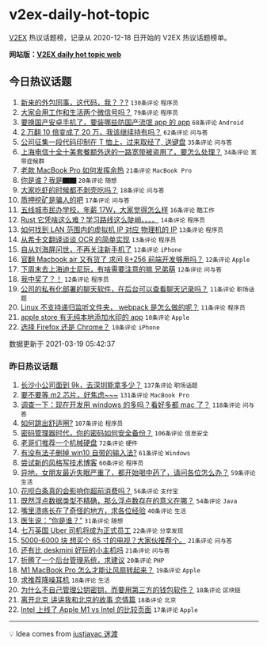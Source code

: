 # v2ex-daily-hot-topic

[V2EX](https://www.v2ex.com/) 热议话题榜，记录从 2020-12-18 日开始的 V2EX 热议话题榜单。

**网站版：[V2EX daily hot topic web](https://boojack.github.io/v2ex-daily-hot-topic-web/)**

## 今日热议话题

<!-- TODAY BEGIN -->

1. [新来的外包同事，这代码，我？？?](https://www.v2ex.com/t/763063) `130条评论` `程序员`
1. [大家会用工作和生活两个微信号吗？](https://www.v2ex.com/t/763052) `79条评论` `程序员`
1. [要换国产安卓手机了，要装哪些防国产流氓 app 的 app](https://www.v2ex.com/t/763097) `68条评论` `Android`
1. [2 万翻 10 倍变成了 20 万，我该继续持有吗？](https://www.v2ex.com/t/763109) `62条评论` `问与答`
1. [公司征集一段代码印制在 T 恤上，过来取经了, 送键盘](https://www.v2ex.com/t/763130) `35条评论` `问与答`
1. [上海电信十全十美套餐额外送的一路宽带被盗用了，要怎么处理？](https://www.v2ex.com/t/763086) `34条评论` `宽带症候群`
1. [老款 MacBook Pro 如何发挥余热](https://www.v2ex.com/t/763053) `21条评论` `MacBook Pro`
1. [你是谁？我是▇▇](https://www.v2ex.com/t/763034) `20条评论` `随想`
1. [大家吃虾的时候都不剥壳吃吗？](https://www.v2ex.com/t/763159) `18条评论` `问与答`
1. [质押挖矿是骗人的吧](https://www.v2ex.com/t/763093) `17条评论` `问与答`
1. [五线城市民办学校，年薪 17W，大家觉得怎么样](https://www.v2ex.com/t/763155) `16条评论` `酷工作`
1. [Rust 它凭啥这么难？学习路线这么陡峭。。。。](https://www.v2ex.com/t/763062) `14条评论` `程序员`
1. [如何找到 LAN 范围内的虚拟机 IP 对应 物理机的 IP](https://www.v2ex.com/t/763151) `13条评论` `程序员`
1. [从希卡文翻译谈谈 OCR 的简单实现](https://www.v2ex.com/t/763083) `13条评论` `程序员`
1. [自从刘海屏问世，不再关注新手机了](https://www.v2ex.com/t/763174) `12条评论` `iPhone`
1. [官翻 Macbook air 又有货了 求问 8+256 前端开发够用吗？](https://www.v2ex.com/t/763163) `12条评论` `Apple`
1. [下周末去上海迪士尼玩，有啥需要注意的嘛 兄弟萌](https://www.v2ex.com/t/763078) `12条评论` `问与答`
1. [我中奖了？！](https://www.v2ex.com/t/763057) `12条评论` `程序员`
1. [公司的私有化部署的聊天软件，在后台可以查看聊天记录吗？](https://www.v2ex.com/t/763131) `11条评论` `职场话题`
1. [Linux 不支持递归监听文件夹， webpack 是怎么做的呢？](https://www.v2ex.com/t/763121) `11条评论` `程序员`
1. [apple store 有无纯本地添加水印的 app](https://www.v2ex.com/t/763139) `10条评论` `Apple`
1. [选择 Firefox 还是 Chrome？](https://www.v2ex.com/t/763037) `10条评论` `iPhone`

数据更新于 2021-03-19 05:42:37

<!-- TODAY END -->

### 昨日热议话题

<!-- YESTERDAY BEGIN -->

1. [长沙小公司面到 9k，去深圳能拿多少？](https://www.v2ex.com/t/762681) `137条评论` `职场话题`
1. [要不要等 m2 芯片，好焦虑~~~](https://www.v2ex.com/t/762693) `131条评论` `MacBook Pro`
1. [调查一下：现在开发用 windows 的多吗？看好多都 mac 了？](https://www.v2ex.com/t/762674) `118条评论` `问与答`
1. [如何跳出舒适圈?](https://www.v2ex.com/t/762692) `107条评论` `程序员`
1. [密码管理器时代，你的密码如何安全备份？](https://www.v2ex.com/t/762689) `106条评论` `信息安全`
1. [老哥们推荐一个机械硬盘](https://www.v2ex.com/t/762714) `72条评论` `硬件`
1. [有没有法子删掉 win10 自带的输入法?](https://www.v2ex.com/t/762662) `61条评论` `Windows`
1. [尝试新的风格写技术博客](https://www.v2ex.com/t/762732) `60条评论` `程序员`
1. [异地，女朋友最近失眠严重了，都开始喝中药了，请问各位怎么办？](https://www.v2ex.com/t/762792) `59条评论` `生活`
1. [花呗白条真的会影响你超前消费吗？](https://www.v2ex.com/t/762822) `56条评论` `支付宝`
1. [既然浮点数据类型不精确，那么浮点数存在的意义在哪？](https://www.v2ex.com/t/762814) `54条评论` `Java`
1. [嘴里溃疡长在了奇怪的地方，求各位经验](https://www.v2ex.com/t/762988) `40条评论` `生活`
1. [医生说：“你是谁？”](https://www.v2ex.com/t/762659) `31条评论` `随想`
1. [七万英国 Uber 司机将成为正式员工](https://www.v2ex.com/t/762671) `22条评论` `分享发现`
1. [5000-6000 块 想买个 65 寸的电视？大家伙推荐个。](https://www.v2ex.com/t/762803) `21条评论` `问与答`
1. [还有比 deskmini 好玩的小主机吗](https://www.v2ex.com/t/762666) `21条评论` `问与答`
1. [折腾了一个后台管理系统，求建议](https://www.v2ex.com/t/762891) `20条评论` `PHP`
1. [M1 MacBook Pro 怎么才能让风扇转起来？](https://www.v2ex.com/t/762887) `19条评论` `Apple`
1. [求推荐降噪耳机](https://www.v2ex.com/t/763031) `18条评论` `生活`
1. [为什么不自己管理公钥密钥，而要用第三方的钱包软件？](https://www.v2ex.com/t/762980) `18条评论` `区块链`
1. [离开北京 讲讲我和北京的故事 恋情篇](https://www.v2ex.com/t/762733) `18条评论` `北京`
1. [Intel 上线了 Apple M1 vs Intel 的比较页面](https://www.v2ex.com/t/763028) `17条评论` `Apple`

<!-- YESTERDAY END -->

---

💡 Idea comes from [justjavac 迷渡](https://github.com/justjavac/)
